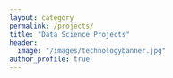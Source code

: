 ```yaml
---
layout: category
permalink: /projects/
title: "Data Science Projects"
header:
  image: "/images/technologybanner.jpg"
author_profile: true
---
```

